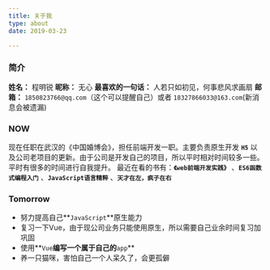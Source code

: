 ```yaml
---
title: 关于我
type: about
date: 2019-03-23

---
```

### 简介

**姓名：** 程明锐
**昵称：** 无心
**最喜欢的一句话：** 人若只如初见，何事悲风求画扇
**邮箱：** `1850823766@qq.com`（这个可以提醒自己）或者 `18327866033@163.com`(新消息会被遗漏)

### NOW

现在任职在武汉的《中国婚博会》，担任前端开发一职。主要负责原生开发 **`H5`** 以及公司老项目的更新。由于公司是开发自己的项目，所以平时相对时间较多一些。平时有很多的时间进行自我提升。
最近在看的书有：**`《web前端开发实践》`** 、**`ES6函数式编程入门`** 、**`JavaScript语言精粹`**  、**`天才在左，疯子在右`**

### Tomorrow

 - 努力提高自己**`JavaScript`**原生能力
 - 复习一下Vue，由于现公司业务只能使用原生，所以需要自己业余时间复习加巩固
 - 使用**`Vue`**编写一个属于自己的**`app`**
 - 养一只猫咪，害怕自己一个人呆久了，会更孤僻